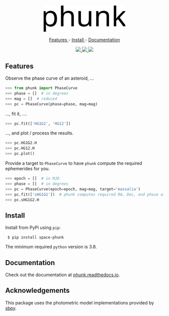 <p align="center">
  <img width="260" src="https://raw.githubusercontent.com/maxmahlke/phunk/main/docs/gfx/logo_phunk.svg">
</p>

<p align="center">
  <a href="https://github.com/maxmahlke/phunk#features"> Features </a> - <a href="https://github.com/maxmahlke/phunk#install"> Install </a> - <a href="https://github.com/maxmahlke/phunk#documentation"> Documentation </a>
</p>

<div align="center">
  <a href="https://img.shields.io/pypi/pyversions/space-phunk">
    <img src="https://img.shields.io/pypi/pyversions/space-phunk"/>
  </a>
  <a href="https://img.shields.io/pypi/v/space-phunk">
    <img src="https://img.shields.io/pypi/v/space-phunk"/>
  </a>
  <a href="https://readthedocs.org/projects/phunk/badge/?version=latest">
    <img src="https://readthedocs.org/projects/phunk/badge/?version=latest"/>
  </a>
</div>


## Features

Observe the phase curve of an asteroid, ...

``` python
>>> from phunk import PhaseCurve
>>> phase = []  # in degrees
>>> mag = []  # reduced
>>> pc = PhaseCurve(phase=phase, mag=mag)
```

..., fit it, ....

``` python
>>> pc.fit(['HG1G2', 'HG12'])
```

..., and plot / process the results.

``` python
>>> pc.HG1G2.H
>>> pc.HG12.H
>>> pc.plot()
```

Provide a target to ``PhaseCurve`` to have ``phunk`` compute the required ephemerides for you.

``` python
>>> epoch = []  # in MJD
>>> phase = []  # in degrees
>>> pc = PhaseCurve(epoch=epoch, mag=mag, target='massalia')
>>> pc.fit(['sHG1G2'])  # phunk computes required RA, Dec, and phase at epoch of observation
>>> pc.sHG1G2.H
```

## Install

Install from PyPi using `pip`:

     $ pip install space-phunk

The minimum required `python` version is 3.8.


## Documentation

Check out the documentation at [phunk.readthedocs.io](https://phunk.readthedocs.io/en/latest/).

## Acknowledgements

This package uses the photometric model implementations provided by [sbpy](https://sbpy.readthedocs.io/en/stable).
